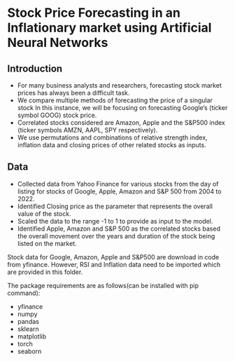 # Stock Price Forecasting in an Inflationary market using Artificial Neural Networks


## Introduction
- For many business analysts and researchers, forecasting stock market prices has always been a difficult task. 
- We compare multiple methods of forecasting the price of a singular stock In this instance, we will be focusing on forecasting Google’s (ticker symbol GOOG) stock price. 
- Correlated stocks considered are Amazon, Apple and the S&P500 index (ticker symbols AMZN, AAPL, SPY respectively). 
- We use permutations and combinations of relative strength index, inflation data and closing prices of other related stocks as inputs. 

## Data
- Collected data from Yahoo Finance for various stocks from the day of listing for stocks of Google, Apple, Amazon and S&P 500 from 2004 to 2022.
- Identified Closing price as the parameter that represents the overall value of the stock.
- Scaled the data to the range -1 to 1 to provide as input to the model.
- Identified Apple, Amazon and S&P 500 as the correlated stocks based the overall movement over the years and duration of the stock being listed on the market.




Stock data for Google, Amazon, Apple and S&P500 are download in code from yfinance. However, RSI and Inflation data need to be imported which are provided in this folder.

The package requirements are as follows(can be installed with pip command): 
- yfinance
- numpy
- pandas
- sklearn
- matplotlib
- torch
- seaborn
